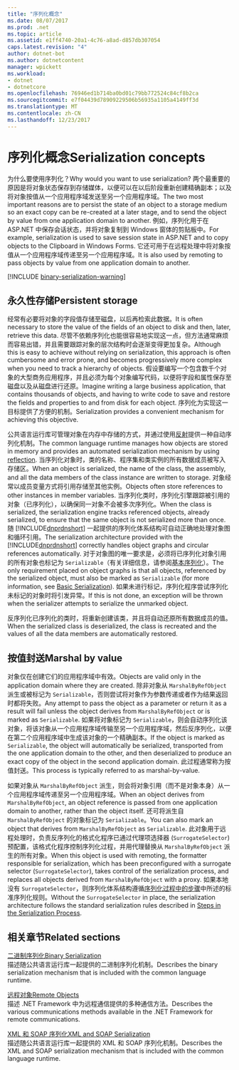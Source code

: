 ```yaml
---
title: "序列化概念"
ms.date: 08/07/2017
ms.prod: .net
ms.topic: article
ms.assetid: e1ff4740-20a1-4c76-a8ad-d857db307054
caps.latest.revision: "4"
author: dotnet-bot
ms.author: dotnetcontent
manager: wpickett
ms.workload:
- dotnet
- dotnetcore
ms.openlocfilehash: 76946ed1b714ba0bd01c79bb772524c84cf8b2ca
ms.sourcegitcommit: e7f04439d78909229506b56935a1105a4149ff3d
ms.translationtype: MT
ms.contentlocale: zh-CN
ms.lasthandoff: 12/23/2017
---
```

# <a name="serialization-concepts"></a><span data-ttu-id="2f8fb-102">序列化概念</span><span class="sxs-lookup"><span data-stu-id="2f8fb-102">Serialization concepts</span></span>
<span data-ttu-id="2f8fb-103">为什么要使用序列化？</span><span class="sxs-lookup"><span data-stu-id="2f8fb-103">Why would you want to use serialization?</span></span> <span data-ttu-id="2f8fb-104">两个最重要的原因是将对象状态保存到存储媒体，以便可以在以后阶段重新创建精确副本；以及将对象按值从一个应用程序域发送至另一个应用程序域。</span><span class="sxs-lookup"><span data-stu-id="2f8fb-104">The two most important reasons are to persist the state of an object to a storage medium so an exact copy can be re-created at a later stage, and to send the object by value from one application domain to another.</span></span> <span data-ttu-id="2f8fb-105">例如，序列化用于在 ASP.NET 中保存会话状态，并将对象复制到 Windows 窗体的剪贴板中。</span><span class="sxs-lookup"><span data-stu-id="2f8fb-105">For example, serialization is used to save session state in ASP.NET and to copy objects to the Clipboard in Windows Forms.</span></span> <span data-ttu-id="2f8fb-106">它还可用于在远程处理中将对象按值从一个应用程序域传递至另一个应用程序域。</span><span class="sxs-lookup"><span data-stu-id="2f8fb-106">It is also used by remoting to pass objects by value from one application domain to another.</span></span>

[!INCLUDE [binary-serialization-warning](../../../includes/binary-serialization-warning.md)]

## <a name="persistent-storage"></a><span data-ttu-id="2f8fb-107">永久性存储</span><span class="sxs-lookup"><span data-stu-id="2f8fb-107">Persistent storage</span></span>
<span data-ttu-id="2f8fb-108">经常有必要将对象的字段值存储至磁盘，以后再检索此数据。</span><span class="sxs-lookup"><span data-stu-id="2f8fb-108">It is often necessary to store the value of the fields of an object to disk and then, later, retrieve this data.</span></span> <span data-ttu-id="2f8fb-109">尽管不依赖序列化也能很容易地实现这一点，但方法通常麻烦而容易出错，并且需要跟踪对象的层次结构时会逐渐变得更加复杂。</span><span class="sxs-lookup"><span data-stu-id="2f8fb-109">Although this is easy to achieve without relying on serialization, this approach is often cumbersome and error prone, and becomes progressively more complex when you need to track a hierarchy of objects.</span></span> <span data-ttu-id="2f8fb-110">假设要编写一个包含数千个对象的大型商务应用程序，并且必须为每个对象编写代码，以便将字段和属性保存至磁盘以及从磁盘进行还原。</span><span class="sxs-lookup"><span data-stu-id="2f8fb-110">Imagine writing a large business application, that contains thousands of objects, and having to write code to save and restore the fields and properties to and from disk for each object.</span></span> <span data-ttu-id="2f8fb-111">序列化为实现这一目标提供了方便的机制。</span><span class="sxs-lookup"><span data-stu-id="2f8fb-111">Serialization provides a convenient mechanism for achieving this objective.</span></span>

<span data-ttu-id="2f8fb-112">公共语言运行库可管理对象在内存中存储的方式，并通过使用[反射](../../../docs/framework/reflection-and-codedom/reflection.md)提供一种自动序列化机制。</span><span class="sxs-lookup"><span data-stu-id="2f8fb-112">The common language runtime manages how objects are stored in memory and provides an automated serialization mechanism by using [reflection](../../../docs/framework/reflection-and-codedom/reflection.md).</span></span> <span data-ttu-id="2f8fb-113">当序列化对象时，类的名称、程序集和类实例的所有数据成员被写入存储区。</span><span class="sxs-lookup"><span data-stu-id="2f8fb-113">When an object is serialized, the name of the class, the assembly, and all the data members of the class instance are written to storage.</span></span> <span data-ttu-id="2f8fb-114">对象经常以成员变量方式将引用存储至其他实例。</span><span class="sxs-lookup"><span data-stu-id="2f8fb-114">Objects often store references to other instances in member variables.</span></span> <span data-ttu-id="2f8fb-115">当序列化类时，序列化引擎跟踪被引用的对象（已序列化），以确保同一对象不会被多次序列化。</span><span class="sxs-lookup"><span data-stu-id="2f8fb-115">When the class is serialized, the serialization engine tracks referenced objects, already serialized, to ensure that the same object is not serialized more than once.</span></span> <span data-ttu-id="2f8fb-116">随 [!INCLUDE[dnprdnshort](../../../includes/dnprdnshort-md.md)] 一起提供的序列化体系结构可自动正确地处理对象图和循环引用。</span><span class="sxs-lookup"><span data-stu-id="2f8fb-116">The serialization architecture provided with the [!INCLUDE[dnprdnshort](../../../includes/dnprdnshort-md.md)] correctly handles object graphs and circular references automatically.</span></span> <span data-ttu-id="2f8fb-117">对于对象图的唯一要求是，必须将已序列化对象引用的所有对象也标记为 `Serializable`（有关详细信息，请参阅[基本序列化](basic-serialization.md)）。</span><span class="sxs-lookup"><span data-stu-id="2f8fb-117">The only requirement placed on object graphs is that all objects, referenced by the serialized object, must also be marked as `Serializable` (for more information, see [Basic Serialization](basic-serialization.md)).</span></span> <span data-ttu-id="2f8fb-118">如果未进行标记，序列化程序尝试序列化未标记的对象时将引发异常。</span><span class="sxs-lookup"><span data-stu-id="2f8fb-118">If this is not done, an exception will be thrown when the serializer attempts to serialize the unmarked object.</span></span>

<span data-ttu-id="2f8fb-119">反序列化已序列化的类时，将重新创建该类，并且将自动还原所有数据成员的值。</span><span class="sxs-lookup"><span data-stu-id="2f8fb-119">When the serialized class is deserialized, the class is recreated and the values of all the data members are automatically restored.</span></span>

## <a name="marshal-by-value"></a><span data-ttu-id="2f8fb-120">按值封送</span><span class="sxs-lookup"><span data-stu-id="2f8fb-120">Marshal by value</span></span>
<span data-ttu-id="2f8fb-121">对象仅在创建它们的应用程序域中有效。</span><span class="sxs-lookup"><span data-stu-id="2f8fb-121">Objects are valid only in the application domain where they are created.</span></span> <span data-ttu-id="2f8fb-122">除非对象从 `MarshalByRefObject` 派生或被标记为 `Serializable`，否则尝试将对象作为参数传递或者作为结果返回时都将失败。</span><span class="sxs-lookup"><span data-stu-id="2f8fb-122">Any attempt to pass the object as a parameter or return it as a result will fail unless the object derives from `MarshalByRefObject` or is marked as `Serializable`.</span></span> <span data-ttu-id="2f8fb-123">如果将对象标记为 `Serializable`，则会自动序列化该对象，将该对象从一个应用程序域传输至另一个应用程序域，然后反序列化，以便在第二个应用程序域中生成该对象的一个精确副本。</span><span class="sxs-lookup"><span data-stu-id="2f8fb-123">If the object is marked as `Serializable`, the object will automatically be serialized, transported from the one application domain to the other, and then deserialized to produce an exact copy of the object in the second application domain.</span></span> <span data-ttu-id="2f8fb-124">此过程通常称为按值封送。</span><span class="sxs-lookup"><span data-stu-id="2f8fb-124">This process is typically referred to as marshal-by-value.</span></span>
 
<span data-ttu-id="2f8fb-125">如果对象从 `MarshalByRefObject` 派生，则会将对象引用（而不是对象本身）从一个应用程序域传递至另一个应用程序域。</span><span class="sxs-lookup"><span data-stu-id="2f8fb-125">When an object derives from `MarshalByRefObject`, an object reference is passed from one application domain to another, rather than the object itself.</span></span> <span data-ttu-id="2f8fb-126">还可将派生自 `MarshalByRefObject` 的对象标记为 `Serializable`。</span><span class="sxs-lookup"><span data-stu-id="2f8fb-126">You can also mark an object that derives from `MarshalByRefObject` as `Serializable`.</span></span> <span data-ttu-id="2f8fb-127">此对象用于远程处理时，负责反序列化的格式化程序已通过代理项选择器 (`SurrogateSelector`) 预配置，该格式化程序控制序列化过程，并用代理替换从 `MarshalByRefObject` 派生的所有对象。</span><span class="sxs-lookup"><span data-stu-id="2f8fb-127">When this object is used with remoting, the formatter responsible for serialization, which has been preconfigured with a surrogate selector (`SurrogateSelector`), takes control of the serialization process, and replaces all objects derived from `MarshalByRefObject` with a proxy.</span></span> <span data-ttu-id="2f8fb-128">如果本地没有 `SurrogateSelector`，则序列化体系结构遵循[序列化过程中的步骤](steps-in-the-serialization-process.md)中所述的标准序列化规则。</span><span class="sxs-lookup"><span data-stu-id="2f8fb-128">Without the `SurrogateSelector` in place, the serialization architecture follows the standard serialization rules described in [Steps in the Serialization Process](steps-in-the-serialization-process.md).</span></span>  

## <a name="related-sections"></a><span data-ttu-id="2f8fb-129">相关章节</span><span class="sxs-lookup"><span data-stu-id="2f8fb-129">Related sections</span></span>  
 [<span data-ttu-id="2f8fb-130">二进制序列化</span><span class="sxs-lookup"><span data-stu-id="2f8fb-130">Binary Serialization</span></span>](../../../docs/standard/serialization/binary-serialization.md)  
 <span data-ttu-id="2f8fb-131">描述随公共语言运行库一起提供的二进制序列化机制。</span><span class="sxs-lookup"><span data-stu-id="2f8fb-131">Describes the binary serialization mechanism that is included with the common language runtime.</span></span>  
  
 [<span data-ttu-id="2f8fb-132">远程对象</span><span class="sxs-lookup"><span data-stu-id="2f8fb-132">Remote Objects</span></span>](http://msdn.microsoft.com/en-us/515686e6-0a8d-42f7-8188-73abede57c58)  
 <span data-ttu-id="2f8fb-133">描述 .NET Framework 中为远程通信提供的多种通信方法。</span><span class="sxs-lookup"><span data-stu-id="2f8fb-133">Describes the various communications methods available in the .NET Framework for remote communications.</span></span>  
  
 [<span data-ttu-id="2f8fb-134">XML 和 SOAP 序列化</span><span class="sxs-lookup"><span data-stu-id="2f8fb-134">XML and SOAP Serialization</span></span>](../../../docs/standard/serialization/xml-and-soap-serialization.md)  
 <span data-ttu-id="2f8fb-135">描述随公共语言运行库一起提供的 XML 和 SOAP 序列化机制。</span><span class="sxs-lookup"><span data-stu-id="2f8fb-135">Describes the XML and SOAP serialization mechanism that is included with the common language runtime.</span></span>
